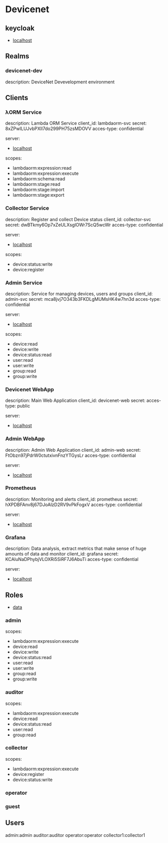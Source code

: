 # Devicenet

## keycloak

- [localhost](http://localhost:8180)

## Realms

### devicenet-dev

description: DeviceNet Devevelopment environment

## Clients

### λORM Service

description: Lambda ORM Service
client_id: lambdaorm-svc
secret: 8xZPwILUJvbPXIl7do299PH75zsMDOVV
acces-type: confidential

server:

- [localhost](http://localhost:9291)

scopes:

- lambdaorm:expression:read
- lambdaorm:expression:execute
- lambdaorm:schema:read
- lambdaorm:stage:read
- lambdaorm:stage:import
- lambdaorm:stage:export

### Collector Service

description: Register and collect Device status
client_id: collector-svc
secret: dwBTkmy6Op7xZeULXsglOWr7ScQ5wcWr
acces-type: confidential

server:

- [localhost](http://localhost:9301)

scopes:

- device:status:write
- device:register

### Admin Service

description: Service for managing devices, users and groups
client_id: admin-svc
secret: mca8jvj7O343b3FKDLgMUMsHK4w7hn3d
acces-type: confidential

server:

- [localhost](http://localhost:9302)

scopes:

- device:read
- device:write
- device:status:read
- user:read
- user:write
- group:read
- group:write

### Devicenet WebApp

description: Main Web Application
client_id: devicenet-web
secret:
acces-type: public

server:

- [localhost](http://localhost:9401)

### Admin WebApp

description: Admin Web Application
client_id: admin-web
secret: FtObzn97jPdrW0ctutxivnFnzYTGysLr
acces-type: confidential

server:

- [localhost](http://localhost:9402)

### Prometheus

description: Monitoring and alerts
client_id: prometheus
secret: hXPDBFAnv8j67DJoAlzD2RV9vPkFogxV
acces-type: confidential

server:

- [localhost](http://localhost:9090)

### Grafana

description: Data analysis, extract metrics that make sense of huge amounts of data and monitor
client_id: grafana
secret: KCAIuNaDPhybjVLOXRi5SiRF7J6AbuTi
acces-type: confidential

server:

- [localhost](http://localhost:3000)

## Roles

- [data](http://www.dmartin.es/2014/07/rbac-role-based-access-control-en-eap-6-2-parte-i/#:~:text=El%20rol%20maintainer%20es%20el,contrase%C3%B1as%20y%20otra%20informaci%C3%B3n%20sensible.)

### admin

scopes:

- lambdaorm:expression:execute
- device:read
- device:write
- device:status:read
- user:read
- user:write
- group:read
- group:write

### auditor

scopes:

- lambdaorm:expression:execute
- device:read
- device:status:read
- user:read
- group:read

### collector

scopes:

- lambdaorm:expression:execute
- device:register
- device:status:write

### operator

### guest

## Users

admin:admin
auditor:auditor
operator:operator
collector1:collector1

